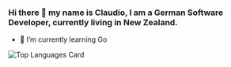 ### Hi there 👋 my name is Claudio, I am a German Software Developer, currently living in New Zealand.

- 🌱 I’m currently learning Go

<!--- ![Github stats](https://github-readme-stats.vercel.app/api?username=ClaudioTM&theme=highcontrast&show_icons=true&count_private=true) -->

![Top Languages Card](https://github-readme-stats.vercel.app/api/top-langs/?username=ClaudioTM&hide=blade,php)


